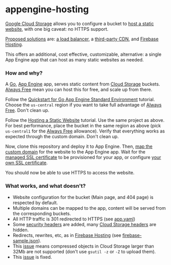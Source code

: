 # appengine-hosting

[Google Cloud Storage](https://cloud.google.com/storage/) allows you to configure a bucket to [host a static website](https://cloud.google.com/storage/docs/hosting-static-website), with one big caveat: no HTTPS support.

[Proposed solutions](https://cloud.google.com/storage/docs/troubleshooting#https) are: [a load balancer](https://cloud.google.com/compute/docs/load-balancing/http/adding-a-backend-bucket-to-content-based-load-balancing), a [third-party CDN](https://cloud.google.com/interconnect/docs/how-to/cdn-interconnect), and [Firebase Hosting](https://firebase.google.com/docs/hosting/).

This offers an additional, cost effective, customizable, alternative: a single App Engine app that can host as many static websites as needed.

### How and why?

A [Go](https://golang.org/), [App Engine](https://cloud.google.com/appengine/) app, serves static content from [Cloud Storage](https://cloud.google.com/storage/) buckets. [Always Free](https://cloud.google.com/free/docs/gcp-free-tier#always-free) mean you can host this for free, and scale up from there.

Follow the [Quickstart for Go App Engine Standard Environment](https://cloud.google.com/appengine/docs/standard/go111/quickstart) tutorial. Choose the `us-central` region if you want to take full advantage of [Always Free](https://cloud.google.com/free/docs/gcp-free-tier#always-free-usage-limits). Don't clean up.

Follow the [Hosting a Static Website](https://cloud.google.com/storage/docs/hosting-static-website) tutorial. Use the same project as above. For best performance, place the bucket in the same region as above (pick `us-central1` for the [Always Free](https://cloud.google.com/free/docs/gcp-free-tier#always-free-usage-limits) allowance). Verify that everything works as expected through the custom domain. Don't clean up.

Now, clone this repository and deploy it to App Engine. Then, [map the custom domain](https://cloud.google.com/appengine/docs/standard/go111/mapping-custom-domains) for the website to the App Engine app. Wait for the [managed SSL certificate](https://cloud.google.com/appengine/docs/standard/go111/securing-custom-domains-with-ssl#verify_a_managed_certificate_has_been_provisioned) to be provisioned for your app, or configure [your own SSL certificate](https://cloud.google.com/appengine/docs/standard/go111/securing-custom-domains-with-ssl#using_your_own_ssl_certificates).

You should now be able to use HTTPS to access the website.

### What works, and what doesn't?

* Website configuration for the bucket (Main page, and 404 page) is respected by default.
* Multiple domains can be mapped to the app, content will be served from the corresponding buckets.
* All HTTP traffic is 301 redirected to HTTPS (see [app.yaml](app.yaml))
* Some [security headers](https://securityheaders.com/) are added, many [Cloud Storage headers](https://cloud.google.com/storage/docs/xml-api/reference-headers) are hidden.
* Redirects, rewrites, etc, as in [Firebase Hosting](https://firebase.google.com/docs/hosting/full-config) (see [firebase-sample.json](firebase-sample.json)).
* This [issue](https://issuetracker.google.com/issues/70223986) means compressed objects in Cloud Storage larger than 32Mb are not supported (don't use `gsutil -z` or `-Z` to upload them).
* This [issue](https://cloud.google.com/storage/docs/troubleshooting#empty-obj) is fixed.
